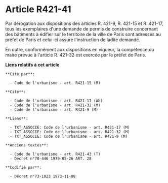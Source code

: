 # Article R421-41

Par dérogation aux dispositions des articles R. 421-9, R. 421-15 et R. 421-17, tous les exemplaires d'une demande de permis
de construire concernant des bâtiments à édifier sur le territoire de la ville de Paris sont adressés au préfet de Paris et
celui-ci assure l'instruction de ladite demande.

En outre, conformément aux dispositions en vigueur, la compétence du maire prévue à l'article R. 421-32 est exercée par le
préfet de Paris.

**Liens relatifs à cet article**

	**Cité par**:

	  - Code de l'urbanisme - art. R421-15 (M)

	**Cite**:

	  - Code de l'urbanisme - art. R421-17 (Ab)
	  - Code de l'urbanisme - art. R421-32 (M)
	  - Code de l'urbanisme - art. R421-9 (M)

	**Liens**:

	  - TXT_ASSOCIE: Code de l'urbanisme - art. R421-17 (M)
	  - TXT_ASSOCIE: Code de l'urbanisme - art. R421-32 (M)
	  - TXT_ASSOCIE: Code de l'urbanisme - art. R421-9 (M)

	**Anciens textes**:

	  - Code de l'urbanisme - art. R421-43 (T)
	  - Décret n°70-446 1970-05-26 ART. 28

	**Codifié par**:

	  - Décret n°73-1023 1973-11-08

